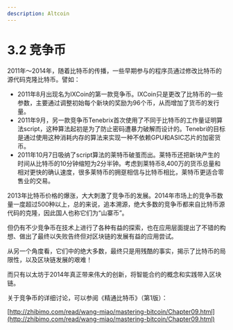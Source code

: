 ```yaml
---
description: Altcoin
---
```


# 3.2 竞争币

2011年～2014年，随着比特币的传播，一些早期参与的程序员通过修改比特币的源代码克隆比特币。譬如：

* 2011年8月出现名为IXCoin的第一款竞争币。IXCoin只是更改了比特币的一些参数，主要通过调整初始每个新块的奖励为96个币，从而增加了货币的发行量。
* 2011年9月，另一款竞争币Tenebrix首次使用了不同于比特币的工作量证明算法script，这种算法起初是为了防止密码遭暴力破解而设计的。Tenebri的目标是通过使用这种消耗内存的算法来实现一种不依赖GPU和ASIC芯片的加密货币。
* 2011年10月7日吸纳了script算法的莱特币破茧而出。莱特币还把新块产生的时间从比特币的10分钟缩短为2分半钟。考虑到莱特币8,400万的货币总量和相对更快的确认速度，很多莱特币的拥趸相信与比特币相比，莱特币更适合零售业的交易。

2013年比特币价格的爆涨，大大刺激了竞争币的发展。2014年市场上的竞争币数量一度超过500种以上，总的来说，追本溯源，绝大多数的竞争币都来自比特币源代码的克隆，因此国人也称它们为“山寨币”。

但仍有不少竞争币在技术上进行了各种有益的探索，也在应用层面提出了不错的构想、做出了最终以失败告终但对区块链的发展有益的应用尝试。

从另一个角度看，它们中的绝大多数，最终只是用残酷的事实，揭示了比特币的局限性，以及区块链发展的艰难！

而只有以太坊于2014年真正带来伟大的创新，将智能合约的概念和实践带入区块链。

关于竞争币的详细讨论，可以参阅《精通比特币》（第1版）：

[http://zhibimo.com/read/wang-miao/mastering-bitcoin/Chapter09.html](http://zhibimo.com/read/wang-miao/mastering-bitcoin/Chapter09.html)

